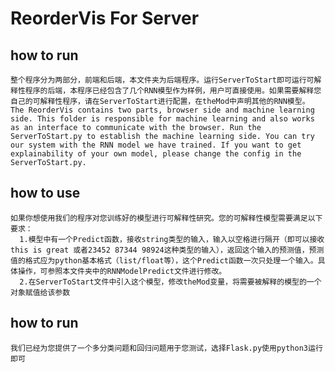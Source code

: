 # ReorderVis For Server




## how to run


    整个程序分为两部分，前端和后端，本文件夹为后端程序。运行ServerToStart即可运行可解释性程序的后端，本程序已经包含了几个RNN模型作为样例，用户可直接使用。如果需要解释您自己的可解释性程序，请在ServerToStart进行配置，在theMod中声明其他的RNN模型。
    The ReorderVis contains two parts, browser side and machine learning side. This folder is responsible for machine learning and also works as an interface to communicate with the browser. Run the ServerToStart.py to establish the machine learning side. You can try our system with the RNN model we have trained. If you want to get explainability of your own model, please change the config in the ServerToStart.py.



## how to use


    如果你想使用我们的程序对您训练好的模型进行可解释性研究。您的可解释性模型需要满足以下要求：
      1.模型中有一个Predict函数，接收string类型的输入，输入以空格进行隔开（即可以接收 this is great 或者23452 87344 98924这种类型的输入），返回这个输入的预测值，预测值的格式应为python基本格式（list/float等），这个Predict函数一次只处理一个输入。具体操作，可参照本文件夹中的RNNModelPredict文件进行修改。
      2.在ServerToStart文件中引入这个模型，修改theMod变量，将需要被解释的模型的一个对象赋值给该参数
## how to run

```shell
我们已经为您提供了一个多分类问题和回归问题用于您测试，选择Flask.py使用python3运行即可
```

